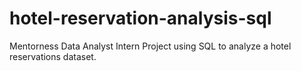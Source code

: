 # hotel-reservation-analysis-sql
Mentorness Data Analyst Intern Project using SQL to analyze a hotel reservations dataset.
